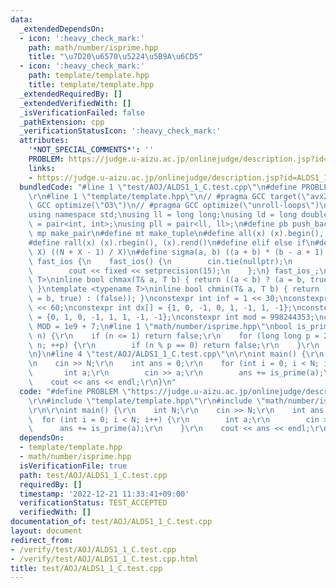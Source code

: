 ```yaml
---
data:
  _extendedDependsOn:
  - icon: ':heavy_check_mark:'
    path: math/number/isprime.hpp
    title: "\u7D20\u6570\u5224\u5B9A\u6CD5"
  - icon: ':heavy_check_mark:'
    path: template/template.hpp
    title: template/template.hpp
  _extendedRequiredBy: []
  _extendedVerifiedWith: []
  _isVerificationFailed: false
  _pathExtension: cpp
  _verificationStatusIcon: ':heavy_check_mark:'
  attributes:
    '*NOT_SPECIAL_COMMENTS*': ''
    PROBLEM: https://judge.u-aizu.ac.jp/onlinejudge/description.jsp?id=ALDS1_1_C
    links:
    - https://judge.u-aizu.ac.jp/onlinejudge/description.jsp?id=ALDS1_1_C
  bundledCode: "#line 1 \"test/AOJ/ALDS1_1_C.test.cpp\"\n#define PROBLEM \"https://judge.u-aizu.ac.jp/onlinejudge/description.jsp?id=ALDS1_1_C\"\
    \r\n#line 1 \"template/template.hpp\"\n// #pragma GCC target(\"avx2\")\n// #pragma\
    \ GCC optimize(\"O3\")\n// #pragma GCC optimize(\"unroll-loops\")\n#include <bits/stdc++.h>\n\
    using namespace std;\nusing ll = long long;\nusing ld = long double;\nusing pii\
    \ = pair<int, int>;\nusing pll = pair<ll, ll>;\n#define pb push_back\n#define\
    \ mp make_pair\n#define mt make_tuple\n#define all(x) (x).begin(), (x).end()\n\
    #define rall(x) (x).rbegin(), (x).rend()\n#define elif else if\n#define updiv(N,\
    \ X) ((N + X - 1) / X)\n#define sigma(a, b) ((a + b) * (b - a + 1) / 2)\nstruct\
    \ fast_ios {\n    fast_ios() {\n        cin.tie(nullptr);\n        ios::sync_with_stdio(false);\n\
    \        cout << fixed << setprecision(15);\n    };\n} fast_ios_;\ntemplate <typename\
    \ T>\ninline bool chmax(T& a, T b) { return ((a < b) ? (a = b, true) : (false));\
    \ }\ntemplate <typename T>\ninline bool chmin(T& a, T b) { return ((a > b) ? (a\
    \ = b, true) : (false)); }\nconstexpr int inf = 1 << 30;\nconstexpr ll INF = 1LL\
    \ << 60;\nconstexpr int dx[] = {1, 0, -1, 0, 1, -1, 1, -1};\nconstexpr int dy[]\
    \ = {0, 1, 0, -1, 1, 1, -1, -1};\nconstexpr int mod = 998244353;\nconstexpr int\
    \ MOD = 1e9 + 7;\n#line 1 \"math/number/isprime.hpp\"\nbool is_prime(long long\
    \ n) {\r\n    if (n <= 1) return false;\r\n    for (long long p = 2; p * p <=\
    \ n; ++p) {\r\n        if (n % p == 0) return false;\r\n    }\r\n    return true;\r\
    \n}\n#line 4 \"test/AOJ/ALDS1_1_C.test.cpp\"\n\r\nint main() {\r\n    int N;\r\
    \n    cin >> N;\r\n    int ans = 0;\r\n    for (int i = 0; i < N; i++) {\r\n \
    \       int a;\r\n        cin >> a;\r\n        ans += is_prime(a);\r\n    }\r\n\
    \    cout << ans << endl;\r\n}\n"
  code: "#define PROBLEM \"https://judge.u-aizu.ac.jp/onlinejudge/description.jsp?id=ALDS1_1_C\"\
    \r\n#include \"template/template.hpp\"\r\n#include \"math/number/isprime.hpp\"\
    \r\n\r\nint main() {\r\n    int N;\r\n    cin >> N;\r\n    int ans = 0;\r\n  \
    \  for (int i = 0; i < N; i++) {\r\n        int a;\r\n        cin >> a;\r\n  \
    \      ans += is_prime(a);\r\n    }\r\n    cout << ans << endl;\r\n}"
  dependsOn:
  - template/template.hpp
  - math/number/isprime.hpp
  isVerificationFile: true
  path: test/AOJ/ALDS1_1_C.test.cpp
  requiredBy: []
  timestamp: '2022-12-21 11:33:41+09:00'
  verificationStatus: TEST_ACCEPTED
  verifiedWith: []
documentation_of: test/AOJ/ALDS1_1_C.test.cpp
layout: document
redirect_from:
- /verify/test/AOJ/ALDS1_1_C.test.cpp
- /verify/test/AOJ/ALDS1_1_C.test.cpp.html
title: test/AOJ/ALDS1_1_C.test.cpp
---
```

